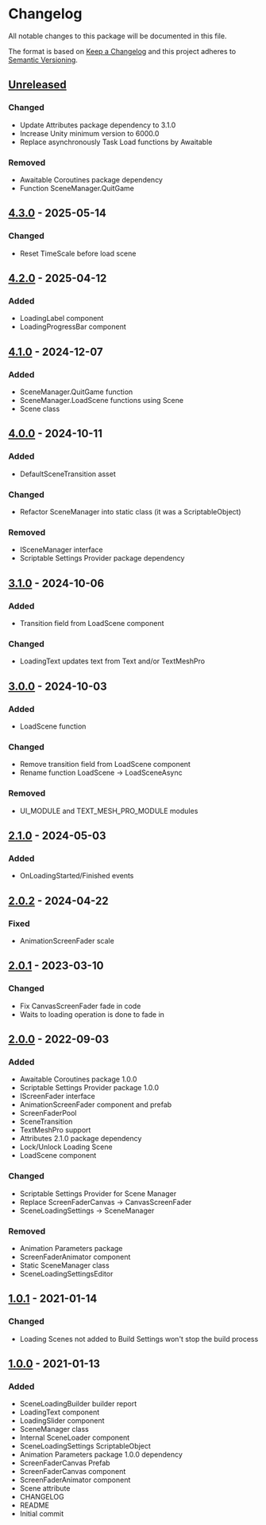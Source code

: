 # Changelog
All notable changes to this package will be documented in this file.

The format is based on [Keep a Changelog](http://keepachangelog.com/en/1.0.0/)
and this project adheres to [Semantic Versioning](http://semver.org/spec/v2.0.0.html).

## [Unreleased]

### Changed
- Update Attributes package dependency to 3.1.0
- Increase Unity minimum version to 6000.0
- Replace asynchronously Task Load functions by Awaitable

### Removed
- Awaitable Coroutines package dependency
- Function SceneManager.QuitGame

## [4.3.0] - 2025-05-14
### Changed
- Reset TimeScale before load scene

## [4.2.0] - 2025-04-12
### Added
- LoadingLabel component
- LoadingProgressBar component

## [4.1.0] - 2024-12-07
### Added
- SceneManager.QuitGame function
- SceneManager.LoadScene functions using Scene
- Scene class

## [4.0.0] - 2024-10-11
### Added
- DefaultSceneTransition asset

### Changed
- Refactor SceneManager into static class (it was a ScriptableObject)

### Removed
- ISceneManager interface
- Scriptable Settings Provider package dependency

## [3.1.0] - 2024-10-06
### Added
- Transition field from LoadScene component

### Changed
- LoadingText updates text from Text and/or TextMeshPro

## [3.0.0] - 2024-10-03
### Added
- LoadScene function

### Changed
- Remove transition field from LoadScene component
- Rename function LoadScene -> LoadSceneAsync

### Removed
- UI_MODULE and TEXT_MESH_PRO_MODULE modules

## [2.1.0] - 2024-05-03
### Added
- OnLoadingStarted/Finished events

## [2.0.2] - 2024-04-22
### Fixed
- AnimationScreenFader scale

## [2.0.1] - 2023-03-10
### Changed
- Fix CanvasScreenFader fade in code
- Waits to loading operation is done to fade in

## [2.0.0] - 2022-09-03
### Added
- Awaitable Coroutines package 1.0.0
- Scriptable Settings Provider package 1.0.0
- IScreenFader interface
- AnimationScreenFader component and prefab
- ScreenFaderPool
- SceneTransition
- TextMeshPro support
- Attributes 2.1.0 package dependency
- Lock/Unlock Loading Scene
- LoadScene component

### Changed
- Scriptable Settings Provider for Scene Manager 
- Replace ScreenFaderCanvas -> CanvasScreenFader
- SceneLoadingSettings -> SceneManager

### Removed
- Animation Parameters package
- ScreenFaderAnimator component
- Static SceneManager class
- SceneLoadingSettingsEditor

## [1.0.1] - 2021-01-14
### Changed
- Loading Scenes not added to Build Settings won't stop the build process

## [1.0.0] - 2021-01-13
### Added
- SceneLoadingBuilder builder report
- LoadingText component
- LoadingSlider component
- SceneManager class
- Internal SceneLoader component
- SceneLoadingSettings ScriptableObject
- Animation Parameters package 1.0.0 dependency
- ScreenFaderCanvas Prefab
- ScreenFaderCanvas component
- ScreenFaderAnimator component
- Scene attribute
- CHANGELOG
- README
- Initial commit

[Unreleased]: https://github.com/HyagoOliveira/SceneManagement/compare/4.3.0...main
[4.3.0]: https://github.com/HyagoOliveira/SceneManagement/tree/4.3.0/
[4.2.0]: https://github.com/HyagoOliveira/SceneManagement/tree/4.2.0/
[4.1.0]: https://github.com/HyagoOliveira/SceneManagement/tree/4.1.0/
[4.0.0]: https://github.com/HyagoOliveira/SceneManagement/tree/4.0.0/
[3.1.0]: https://github.com/HyagoOliveira/SceneManagement/tree/3.1.0/
[3.0.0]: https://github.com/HyagoOliveira/SceneManagement/tree/3.0.0/
[2.1.0]: https://github.com/HyagoOliveira/SceneManagement/tree/2.1.0/
[2.0.2]: https://github.com/HyagoOliveira/SceneManagement/tree/2.0.2/
[2.0.1]: https://github.com/HyagoOliveira/SceneManagement/tree/2.0.1/
[2.0.0]: https://github.com/HyagoOliveira/SceneManagement/tree/2.0.0/
[1.0.1]: https://github.com/HyagoOliveira/SceneManagement/tree/1.0.1/
[1.0.0]: https://github.com/HyagoOliveira/SceneManagement/tree/1.0.0/